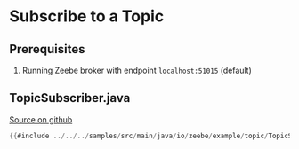 # Subscribe to a Topic

## Prerequisites

1. Running Zeebe broker with endpoint `localhost:51015` (default)

## TopicSubscriber.java

[Source on github](https://github.com/zeebe-io/zeebe/tree/{{commit}}/samples/src/main/java/io/zeebe/example/topic/TopicSubscriber.java)

```java
{{#include ../../../samples/src/main/java/io/zeebe/example/topic/TopicSubscriber.java}}
```
